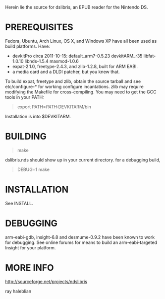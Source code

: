 
Herein lie the source for dslibris, an EPUB reader for the Nintendo DS.

# PREREQUISITES

Fedora, Ubuntu, Arch Linux, OS X, and Windows XP have all been used as build
platforms. Have:

*   devkitPro circa 2011-10-15: 
    default_arm7-0.5.23
    devkitARM_r35
    libfat-1.0.10
    libnds-1.5.4
    maxmod-1.0.6
*   expat-2.1.0, freetype-2.4.3, and zlib-1.2.8, built for ARM EABI.
*   a media card and a DLDI patcher, but you knew that.

To build expat, freetype and zlib, obtain the source tarball and see 
etc/configure-* for working configure incantations. zlib may require modifying
the Makefile for cross-compiling. You may need to get the GCC tools in your PATH:

> export PATH=$PATH:$DEVKITARM/bin

Installation is into $DEVKITARM.

# BUILDING

> make

dslibris.nds should show up in your current directory.
for a debugging build,

> DEBUG=1 make

# INSTALLATION

See INSTALL.

# DEBUGGING

arm-eabi-gdb, insight-6.8 and desmume-0.9.2 have been known to work for
debugging. See online forums for means to build an arm-eabi-targeted
Insight for your platform.

# MORE INFO

http://sourceforge.net/projects/ndslibris

ray haleblian

